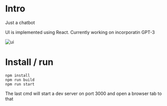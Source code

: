 # Intro

Just a chatbot

UI is implemented using React. Currently working on incorporatin GPT-3

![ui](https://user-images.githubusercontent.com/7295000/167201842-963777cc-6d46-4a92-a8d8-f541250ea0f0.png)

# Install / run

```
npm install
npm run build
npm run start
```

The last cmd will start a dev server on port 3000 and open a browser tab to that
